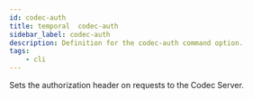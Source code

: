 ```yaml
---
id: codec-auth
title: temporal  codec-auth
sidebar_label: codec-auth
description: Definition for the codec-auth command option.
tags:
	- cli
---
```


 Sets the authorization header on requests to the Codec Server.
